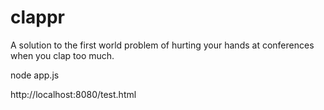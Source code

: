 clappr
======

A solution to the first world problem of hurting your hands at conferences when you clap too much.

node app.js

http://localhost:8080/test.html